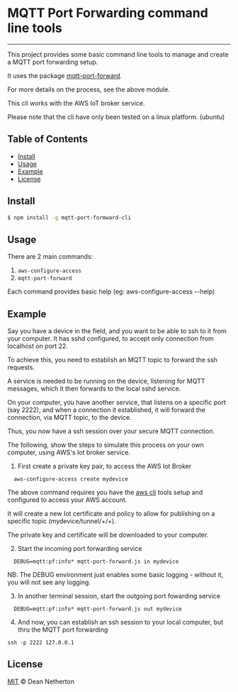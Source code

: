 # MQTT Port Forwarding command line tools
-----------

This project provides some basic command line tools to manage and create a MQTT port forwarding setup.

It uses the package [mqtt-port-forward](https://www.npmjs.com/package/mqtt-port-forward).

For more details on the process, see the above module.

This cli works with the AWS IoT broker service.

Please note that the cli have only been tested on a linux platform. (ubuntu)

## Table of Contents

- [Install](#install)
- [Usage](#usage)
- [Example](#example)
- [License](#license)


## Install

```sh
$ npm install -g mqtt-port-formward-cli
```

## Usage

There are 2 main commands:

1. `aws-configure-access`
2. `mqtt-port-forward`

Each command provides basic help (eg: aws-configure-access --help)

## Example

Say you have a device in the field, and you want to be able to ssh to it from your computer.  It has sshd configured,
to accept only connection from localhost on port 22.

To achieve this, you need to establish an MQTT topic to forward the ssh requests.

A service is needed to be running on the device, listening for MQTT messages, which it then forwards to
the local sshd service.

On your computer, you have another service, that listens on a specific port (say 2222), and when
a connection it established, it will forward the connection, via MQTT topic, to the device.

Thus, you now have a ssh session over your secure MQTT connection.

The following, show the steps to simulate this process on your own computer, using AWS's Iot broker service.

1. First create a private key pair, to access the AWS Iot Broker

```
  aws-configure-access create mydevice
```

The above command requires you have the [aws cli](https://docs.aws.amazon.com/cli/latest/userguide/cli-chap-install.html) tools setup and configured to access your AWS account.

It will create a new Iot certificate and policy to allow for publishing on a specific topic (mydevice/tunnel/+/+).

The private key and certificate will be downloaded to your computer.

2. Start the incoming port forwarding service

```
  DEBUG=mqtt:pf:info* mqtt-port-forward.js in mydevice
```

NB: The DEBUG environment just enables some basic logging - without it, you will not see any logging.

3. In another terminal session, start the outgoing port fowarding service

```
  DEBUG=mqtt:pf:info* mqtt-port-forward.js out mydevice
```

4. And now, you can establish an ssh session to your local computer, but thru the MQTT port forwarding

```
ssh -p 2222 127.0.0.1
```

## License

[MIT](LICENSE) © Dean Netherton
